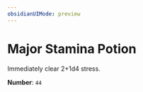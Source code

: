 ```yaml
---
obsidianUIMode: preview
---
```

# Major Stamina Potion

Immediately clear 2+1d4 stress.

**Number**: `44`